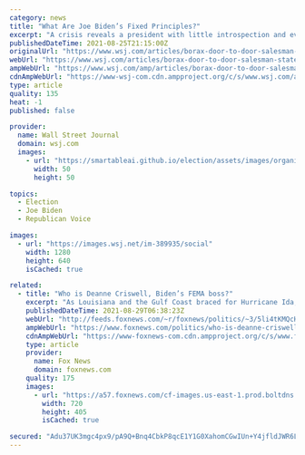 ```yaml
---
category: news
title: "What Are Joe Biden’s Fixed Principles?"
excerpt: "A crisis reveals a president with little introspection and even less penetration into the world’s problems."
publishedDateTime: 2021-08-25T21:15:00Z
originalUrl: "https://www.wsj.com/articles/borax-door-to-door-salesman-statesmanship-joe-biden-presidency-administration-11629921697"
webUrl: "https://www.wsj.com/articles/borax-door-to-door-salesman-statesmanship-joe-biden-presidency-administration-11629921697"
ampWebUrl: "https://www.wsj.com/amp/articles/borax-door-to-door-salesman-statesmanship-joe-biden-presidency-administration-11629921697"
cdnAmpWebUrl: "https://www-wsj-com.cdn.ampproject.org/c/s/www.wsj.com/amp/articles/borax-door-to-door-salesman-statesmanship-joe-biden-presidency-administration-11629921697"
type: article
quality: 135
heat: -1
published: false

provider:
  name: Wall Street Journal
  domain: wsj.com
  images:
    - url: "https://smartableai.github.io/election/assets/images/organizations/wsj.com-50x50.jpg"
      width: 50
      height: 50

topics:
  - Election
  - Joe Biden
  - Republican Voice

images:
  - url: "https://images.wsj.net/im-389935/social"
    width: 1280
    height: 640
    isCached: true

related:
  - title: "Who is Deanne Criswell, Biden’s FEMA boss?"
    excerpt: "As Louisiana and the Gulf Coast braced for Hurricane Ida, set to make landfall on Sunday potentially as a Category 4 storm, the Federal Emergency Management Agency (FEMA) was expected to play a key role in disaster relief. "
    publishedDateTime: 2021-08-29T06:38:23Z
    webUrl: "http://feeds.foxnews.com/~r/foxnews/politics/~3/5li4tKMQcHI/who-is-deanne-criswell-bidens-fema-boss"
    ampWebUrl: "https://www.foxnews.com/politics/who-is-deanne-criswell-bidens-fema-boss.amp"
    cdnAmpWebUrl: "https://www-foxnews-com.cdn.ampproject.org/c/s/www.foxnews.com/politics/who-is-deanne-criswell-bidens-fema-boss.amp"
    type: article
    provider:
      name: Fox News
      domain: foxnews.com
    quality: 175
    images:
      - url: "https://a57.foxnews.com/cf-images.us-east-1.prod.boltdns.net/v1/static/694940094001/9eae107d-7ab8-4997-b3b5-16388e743752/931d726d-8b7f-4176-ba05-327a3e199447/1280x720/match/720/405/image.jpg?ve=1&tl=1"
        width: 720
        height: 405
        isCached: true

secured: "Adu37UK3mgc4px9/pA9Q+Bnq4CbkP8qcE1Y1G0XahomCGwIUn+Y4jfldJWR6LyjyEEQbkZsWFNNErsJRhFbot4z2Qeq9EDDqFpBO3pvTDeeUHtFERXTqwnxVmrYOgS5YV91aPrJnv9KsH6MJrdRoDNCrBOqhNM7VBi/EQbDs8QCod0kZG1YUWMlmjbfayqV6+h1E7rflsQCCsGkgRu8/8+XsX5uCEd5v0XdyCGsTDCRtUq2KmjToNo2swD1hIV/ugCSmWLv5eXJZCZhVTB9pJ5pnhgvKdGFxoVI3eKQR7hbYmdpsGxZROqqP2mOfc8eX5mYemPgpwJBenqJWt8rj7hdwN++cyitH8sBVXFxaXUs=;Pyc7gGHyQaJ4dj8amqXZKA=="
---
```


